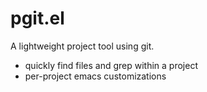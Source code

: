 # pgit.el

A lightweight project tool using git.

* quickly find files and grep within a project
* per-project emacs customizations

